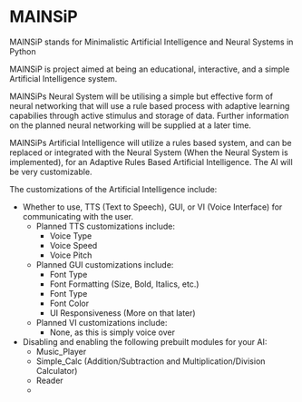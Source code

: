 # MAINSiP

MAINSiP stands for Minimalistic Artificial Intelligence and Neural Systems in Python

MAINSiP is project aimed at being an educational, interactive, and a simple Artificial Intelligence system.
	
MAINSiPs Neural System will be utilising a simple but effective form of neural networking that will use a rule based process with adaptive learning capabilies through active stimulus and storage of data. Further information on the planned neural networking will be supplied at a later time.

MAINSiPs Artificial Intelligence will utilize a rules based system, and can be replaced or integrated with the Neural System (When the Neural System is implemented), for an Adaptive Rules Based Artificial Intelligence. The AI will be very customizable.
	
The customizations of the Artificial Intelligence include:

- Whether to use, TTS (Text to Speech), GUI, or VI (Voice Interface) for communicating with the user.
	- Planned TTS customizations include:
		- Voice Type
		- Voice Speed
		- Voice Pitch
	- Planned GUI customizations include:
		- Font Type
		- Font Formatting (Size, Bold, Italics, etc.)
		- Font Type
		- Font Color
		- UI Responsiveness (More on that later)
	- Planned VI customizations include:
		- None, as this is simply voice over
- Disabling and enabling the following prebuilt modules for your AI:
	- Music_Player
	- Simple_Calc (Addition/Subtraction and Multiplication/Division Calculator)
	- Reader
	- 
		
	
